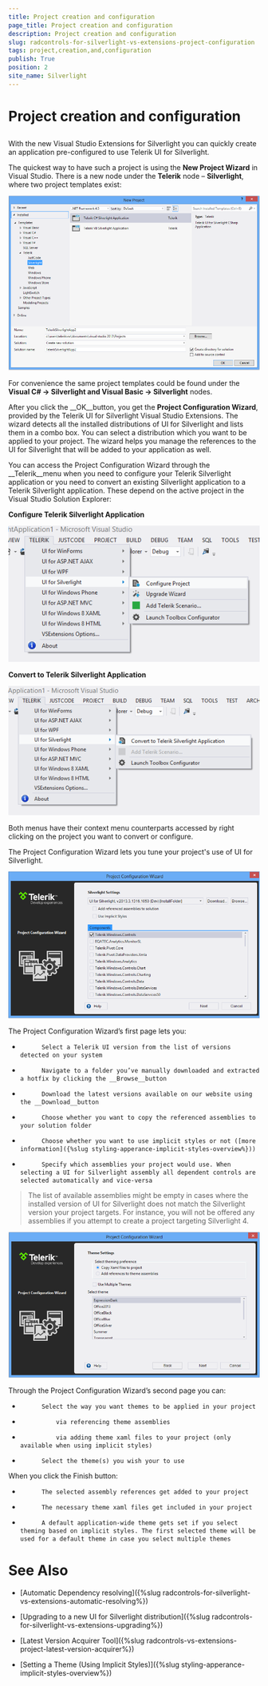 ```yaml
---
title: Project creation and configuration
page_title: Project creation and configuration
description: Project creation and configuration
slug: radcontrols-for-silverlight-vs-extensions-project-configuration
tags: project,creation,and,configuration
publish: True
position: 2
site_name: Silverlight
---
```


# Project creation and configuration



## 

With the new Visual Studio Extensions for Silverlight you can quickly create an application pre-configured to use Telerik UI for Silverlight. 

The quickest way to have such a project is using the __New Project Wizard__ in Visual Studio. There is a new node under the __Telerik__ node – __Silverlight__, where two project templates exist: 

![VSExtentions SL Overview Project Templates](images/VSExtentions_SL_OverviewProjectTemplates.png)



For convenience the same project templates could be found under the __Visual C# -> Silverlight and Visual Basic -> Silverlight__ nodes. 

After you click the __OK__button, you get the __Project Configuration Wizard__, provided by the Telerik UI for Silverlight Visual Studio Extensions. The wizard detects all the installed distributions of UI for Silverlight and lists them in a combo box. You can select a distribution which you want to be applied to your project. The wizard helps you manage the references to the UI for Silverlight that will be added to your application as well. 

You can access the Project Configuration Wizard through the __Telerik__menu when you need to configure your Telerik Silverlight application or you need to convert an existing Silverlight application to a Telerik Silverlight application. These depend on the active project in the Visual Studio Solution Explorer: 

__Configure Telerik Silverlight Application__

![VSExtentions SL Overview Menu Configure](images/VSExtentions_SL_OverviewMenuConfigure.png)



__Convert to Telerik Silverlight Application__

![VSExtentions SL Overview Menu Convert](images/VSExtentions_SL_OverviewMenuConvert.png)

Both menus have their context menu counterparts accessed by right clicking on the project you want to convert or configure. 

The Project Configuration Wizard lets you tune your project's use of UI for Silverlight.

![Project Configuration Wizard](images/VSExtensions_SL_ProjectConfigWizard.png)

The Project Configuration Wizard’s first page lets you:
        

* 
            Select a Telerik UI version from the list of versions detected on your system
          

* 
            Navigate to a folder you’ve manually downloaded and extracted a hotfix by clicking the __Browse__button
          

* 
            Download the latest versions available on our website using the __Download__button
          

* 
            Choose whether you want to copy the referenced assemblies to your solution folder
          

* 
            Choose whether you want to use implicit styles or not ([more information]({%slug styling-apperance-implicit-styles-overview%}))
          

* 
            Specify which assemblies your project would use. When selecting a UI for Silverlight assembly all dependent controls are selected automatically and vice-versa
          

>The list of available assemblies might be empty in cases where the installed version of UI for Silverlight does not match the Silverlight version your project targets. For instance, you will not be offered any assemblies if you attempt to create a project targeting Silverlight 4.

![VSExtensions SL Project Config Wizard Step 2](images/VSExtensions_SL_ProjectConfigWizard_Step2.png)

Through the Project Configuration Wizard’s second page you can:
        

* 
            Select the way you want themes to be applied in your project
            

* 
                via referencing theme assemblies
              

* 
                via adding theme xaml files to your project (only available when using implicit styles)
              

* 
            Select the theme(s) you wish your to use
          

When you click the Finish button:
        

* 
            The selected assembly references get added to your project
          

* 
            The necessary theme xaml files get included in your project
          

* 
            A default application-wide theme gets set if you select theming based on implicit styles. The first selected theme will be used for a default theme in case you select multiple themes
          

# See Also

 * [Automatic Dependency resolving]({%slug radcontrols-for-silverlight-vs-extensions-automatic-resolving%})

 * [Upgrading to a new UI for Silverlight distribution]({%slug radcontrols-for-silverlight-vs-extensions-upgrading%})

 * [Latest Version Acquirer Tool]({%slug radcontrols-vs-extensions-project-latest-version-acquirer%})

 * [Setting a Theme (Using  Implicit Styles)]({%slug styling-apperance-implicit-styles-overview%})
